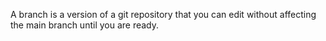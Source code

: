 A branch is a version of a git repository that you can edit without affecting the main branch until you are ready.
